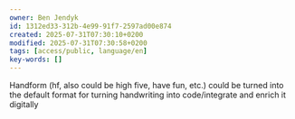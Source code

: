 ```yaml
---
owner: Ben Jendyk
id: 1312ed33-312b-4e99-91f7-2597ad00e874
created: 2025-07-31T07:30:10+0200
modified: 2025-07-31T07:30:58+0200
tags: [access/public, language/en]
key-words: []
---
```


Handform (hf, also could be high five, have fun, etc.) could be turned into the default format for turning handwriting into code/integrate and enrich it digitally